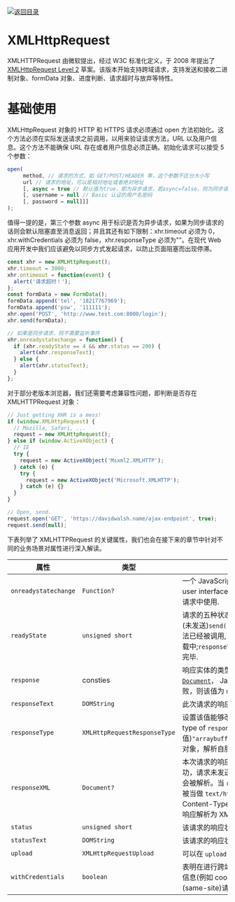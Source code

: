 [![返回目录](https://i.postimg.cc/50XLzC7C/image.png)](https://github.com/wx-chevalier/Web-Series)

# XMLHttpRequest

XMLHTTPRequest 由微软提出，经过 W3C 标准化定义，于 2008 年提出了 [XMLHttpRequest Level 2](http://dev.w3.org/2006/webapi/XMLHttpRequest-2/) 草案。该版本开始支持跨域请求，支持发送和接收二进制对象、formData 对象、进度判断、请求超时与放弃等特性。

# 基础使用

XMLHttpRequest 对象的 HTTP 和 HTTPS 请求必须通过 open 方法初始化。这个方法必须在实际发送请求之前调用，以用来验证请求方法，URL 以及用户信息。这个方法不能确保 URL 存在或者用户信息必须正确。初始化请求可以接受 5 个参数：

```js
open(
     method, // 请求的方式，如 GET/POST/HEADER 等，这个参数不区分大小写
     url // 请求的地址，可以是相对地址或者绝对地址
     [, async = true // 默认值为true，即为异步请求，若async=false，则为同步请求
     [, username = null // Basic 认证的用户名密码
     [, password = null]]]
);
```

值得一提的是，第三个参数 async 用于标识是否为异步请求，如果为同步请求的话则会默认阻塞直至消息返回；并且其还有如下限制：xhr.timeout 必须为 0，xhr.withCredentials 必须为 false，xhr.responseType 必须为""。在现代 Web 应用开发中我们应该避免以同步方式发起请求，以防止页面阻塞而出现停滞。

```js
const xhr = new XMLHttpRequest();
xhr.timeout = 3000;
xhr.ontimeout = function(event) {
  alert('请求超时！');
};
const formData = new FormData();
formData.append('tel', '18217767969');
formData.append('psw', '111111');
xhr.open('POST', 'http://www.test.com:8000/login');
xhr.send(formData);

// 如果是同步请求，则不需要监听事件
xhr.onreadystatechange = function() {
  if (xhr.readyState == 4 && xhr.status == 200) {
    alert(xhr.responseText);
  } else {
    alert(xhr.statusText);
  }
};
```

对于部分老版本浏览器，我们还需要考虑兼容性问题，即判断是否存在 XMLHTTPRequest 对象：

```js
// Just getting XHR is a mess!
if (window.XMLHttpRequest) {
  // Mozilla, Safari, ...
  request = new XMLHttpRequest();
} else if (window.ActiveXObject) {
  // IE
  try {
    request = new ActiveXObject('Msxml2.XMLHTTP');
  } catch (e) {
    try {
      request = new ActiveXObject('Microsoft.XMLHTTP');
    } catch (e) {}
  }
}

// Open, send.
request.open('GET', 'https://davidwalsh.name/ajax-endpoint', true);
request.send(null);
```

下表列举了 XMLHTTPRequest 的关键属性，我们也会在接下来的章节中针对不同的业务场景对属性进行深入解读。

| 属性                 | 类型                         | 描述                                                                                                                                                                                                                                                                                                                                                                                                                                                                    |
| -------------------- | ---------------------------- | ----------------------------------------------------------------------------------------------------------------------------------------------------------------------------------------------------------------------------------------------------------------------------------------------------------------------------------------------------------------------------------------------------------------------------------------------------------------------- |
| `onreadystatechange` | `Function?`                  | 一个 JavaScript 函数对象，当 readyState 属性改变时会调用它。回调函数会在 user interface 线程中调用。**警告:** 不能在本地代码中使用. 也不应该在同步模式的请求中使用.                                                                                                                                                                                                                                                                                                     |
| `readyState`         | `unsigned short`             | 请求的五种状态值状态描述` 0``UNSENT `(未打开)`open()`方法还未被调用.` 1``OPENED ` (未发送)`send()`方法还未被调用.` 2``HEADERS_RECEIVED (已获取响应头)``send() `方法已经被调用, 响应头和响应状态已经返回.` 3``LOADING (正在下载响应体) `响应体下载中;`responseText`中已经获取了部分数据.` 4``DONE (请求完成) `整个请求过程已经完毕.                                                                                                                                      |
| `response`           | consties                     | 响应实体的类型由 `responseType 来指定，` 可以是 `ArrayBuffer，` `Blob，` [`Document`](https://developer.mozilla.org/zh-CN/docs/Web/API/Document)， JavaScript 对象 (即 "json")， 或者是字符串。如果请求未完成或失败，则该值为 `null。`                                                                                                                                                                                                                                  |
| `responseText`       | `DOMString`                  | 此次请求的响应为文本，或是当请求未成功或还未发送时为 `null。`**只读。**                                                                                                                                                                                                                                                                                                                                                                                                 |
| `responseType`       | `XMLHttpRequestResponseType` | 设置该值能够改变响应类型。就是告诉服务器你期望的响应格式。ValueData type of `response`property`""` (空字符串)字符串(默认值)`"arraybuffer"`[`ArrayBuffer`](https://developer.mozilla.org/zh-cn/JavaScript_typed_arrays/ArrayBuffer)`"blob"`[`Blob`](https://developer.mozilla.org/zh-CN/docs/Web/API/Blob)`"document"`[`Document`](https://developer.mozilla.org/zh-CN/docs/Web/API/Document)`"json"`JavaScript 对象，解析自服务器传递回来的 JSON 字符串。`"text"`字符串 |
| `responseXML`        | `Document?`                  | 本次请求的响应是一个 `Document` 对象，如果是以下情况则值为 `null：`请求未成功，请求未发送，或响应无法被解析成 XML 或 HTML。当响应为 text/xml 流时会被解析。当 `responseType` 设置为"document"，并且请求为异步的，则响应会被当做 `text/html` 流来解析。**只读\*\***.\***\*注意:** 如果服务器不支持 `text/xml` Content-Type 头，你可以使用 ` overrideMimeType() 强制 ``XMLHttpRequest ` 将响应解析为 XML。                                                            |
| `status`             | `unsigned short`             | 该请求的响应状态码 (例如, `状态码`200 表示一个成功的请求).**只读.**                                                                                                                                                                                                                                                                                                                                                                                                     |
| `statusText`         | `DOMString`                  | 该请求的响应状态信息,包含一个状态码和原因短语 (例如 "`200 OK`"). **只读\*\***.\*\*                                                                                                                                                                                                                                                                                                                                                                                      |
| `upload`             | `XMLHttpRequestUpload`       | 可以在 `upload 上添加一个事件监听来跟踪上传过程。`                                                                                                                                                                                                                                                                                                                                                                                                                      |
| `withCredentials`    | `boolean`                    | 表明在进行跨站(cross-site)的访问控制(Access-Control)请求时，是否使用认证信息(例如 cookie 或授权的 header)。默认为 `false。`**注意:** 这不会影响同站(same-site)请求.                                                                                                                                                                                                                                                                                                    |

